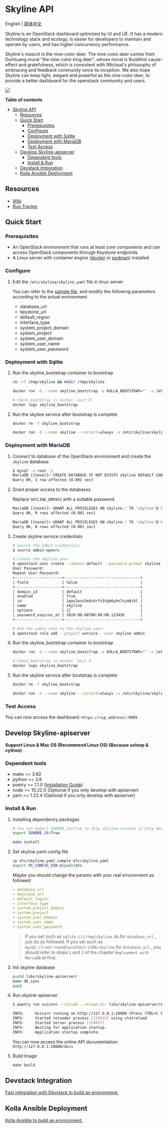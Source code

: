 # Skyline API

English | [简体中文](./README-zh_CN.md)

Skyline is an OpenStack dashboard optimized by UI and UE. It has a modern technology stack and ecology, is easier for developers to maintain and operate by users, and has higher concurrency performance.

Skyline's mascot is the nine-color deer. The nine-color deer comes from Dunhuang mural "the nine-color king deer", whose moral is Buddhist cause-effect and gratefulness, which is consistent with 99cloud's philosophy of embracing and feedback community since its inception. We also hope Skyline can keep light, elegant and powerful as the nine-color deer, to provide a better dashboard for the openstack community and users.

![](docs/images/nine-color-deer-64.png)

**Table of contents**

- [Skyline API](#skyline-api)
  - [Resources](#resources)
  - [Quick Start](#quick-start)
    - [Prerequisites](#prerequisites)
    - [Configure](#configure)
    - [Deployment with Sqlite](#deployment-with-sqlite)
    - [Deployment with MariaDB](#deployment-with-mariadb)
    - [Test Access](#test-access)
  - [Develop Skyline-apiserver](#develop-skyline-apiserver)
    - [Dependent tools](#dependent-tools)
    - [Install & Run](#install--run)
  - [Devstack Integration](#devstack-integration)
  - [Kolla Ansible Deployment](#kolla-ansible-deployment)

## Resources

- [Wiki](https://wiki.openstack.org/wiki/Skyline)
- [Bug Tracker](https://launchpad.net/skyline-apiserver)

## Quick Start

### Prerequisites

- An OpenStack environment that runs at least core components and can access OpenStack components through Keystone endpoints
- A Linux server with container engine ([docker](https://docs.docker.com/engine/install/) or [podman](https://podman.io/getting-started/installation)) installed

### Configure

1. Edit the `/etc/skyline/skyline.yaml` file in linux server

    You can refer to the [sample file](etc/skyline.yaml.sample), and modify the following parameters according to the actual environment

    - database_url
    - keystone_url
    - default_region
    - interface_type
    - system_project_domain
    - system_project
    - system_user_domain
    - system_user_name
    - system_user_password

### Deployment with Sqlite

1. Run the skyline_bootstrap container to bootstrap

    ```bash
    rm -rf /tmp/skyline && mkdir /tmp/skyline

    docker run -d --name skyline_bootstrap -e KOLLA_BOOTSTRAP="" -v /etc/skyline/skyline.yaml:/etc/skyline/skyline.yaml -v /tmp/skyline:/tmp --net=host 99cloud/skyline:latest

    # Check bootstrap is normal `exit 0`
    docker logs skyline_bootstrap
    ```

2. Run the skyline service after bootstrap is complete

    ```bash
    docker rm -f skyline_bootstrap

    docker run -d --name skyline --restart=always -v /etc/skyline/skyline.yaml:/etc/skyline/skyline.yaml -v /tmp/skyline:/tmp --net=host 99cloud/skyline:latest
    ```

### Deployment with MariaDB

1. Connect to database of the OpenStack environment and create the `skyline` database

    ```bash
    $ mysql -u root -p
    MariaDB [(none)]> CREATE DATABASE IF NOT EXISTS skyline DEFAULT CHARACTER SET utf8 DEFAULT COLLATE utf8_general_ci;
    Query OK, 1 row affected (0.001 sec)
    ```

2. Grant proper access to the databases

    Replace `SKYLINE_DBPASS` with a suitable password.

    ```bash
    MariaDB [(none)]> GRANT ALL PRIVILEGES ON skyline.* TO 'skyline'@'localhost' IDENTIFIED BY 'SKYLINE_DBPASS';
    Query OK, 0 rows affected (0.001 sec)

    MariaDB [(none)]> GRANT ALL PRIVILEGES ON skyline.* TO 'skyline'@'%'  IDENTIFIED BY 'SKYLINE_DBPASS';
    Query OK, 0 rows affected (0.001 sec)
    ```

3. Create skyline service credentials

    ```bash
    # Source the admin credentials
    $ source admin-openrc

    # Create the skyline user
    $ openstack user create --domain default --password-prompt skyline
    User Password:
    Repeat User Password:
    +---------------------+----------------------------------+
    | Field               | Value                            |
    +---------------------+----------------------------------+
    | domain_id           | default                          |
    | enabled             | True                             |
    | id                  | 1qaz2wsx3edc4rfv5tgb6yhn7ujm8ikl |
    | name                | skyline                          |
    | options             | {}                               |
    | password_expires_at | 2020-08-08T08:08:08.123456       |
    +---------------------+----------------------------------+

    # Add the admin role to the skyline user:
    $ openstack role add --project service --user skyline admin
    ```

4. Run the skyline_bootstrap container to bootstrap

    ```bash
    docker run -d --name skyline_bootstrap -e KOLLA_BOOTSTRAP="" -v /etc/skyline/skyline.yaml:/etc/skyline/skyline.yaml --net=host 99cloud/skyline:latest

    # Check bootstrap is normal `exit 0`
    docker logs skyline_bootstrap
    ```

5. Run the skyline service after bootstrap is complete

    ```bash
    docker rm -f skyline_bootstrap

    docker run -d --name skyline --restart=always -v /etc/skyline/skyline.yaml:/etc/skyline/skyline.yaml --net=host 99cloud/skyline:latest
    ```

### Test Access

You can now access the dashboard: `https://<ip_address>:9999`

## Develop Skyline-apiserver

**Support Linux & Mac OS (Recommend Linux OS) (Because uvloop & cython)**

### Dependent tools

- make >= 3.82
- python >= 3.8
- poetry >= 1.1.0 ([Installation Guide](https://python-poetry.org/docs/#installation))
- node >= 10.22.0 (Optional if you only develop with apiserver)
- yarn >= 1.22.4 (Optional if you only develop with apiserver)

### Install & Run

1. Installing dependency packages

    ```bash
    # You can export IGNORE_JS=True to skip skyline-console if only develop with apiserver
    export IGNORE_JS=True

    make install
    ```

2. Set skyline.yaml config file

    ```bash
    cp etc/skyline.yaml.sample etc/skyline.yaml
    export OS_CONFIG_DIR=$(pwd)/etc
    ```

    Maybe you should change the params with your real environment as followed:

    ```yaml
    - database_url
    - keystone_url
    - default_region
    - interface_type
    - system_project_domain
    - system_project
    - system_user_domain
    - system_user_name
    - system_user_password
    ```

    > If you set such as `sqlite:////tmp/skyline.db` for `database_url` , just do as followed.
    > If you set such as `mysql://root:root@localhost:3306/skyline` for `database_url` , you should refer to steps `1` and `2` of the chapter `Deployment with MariaDB` at first.

3. Init skyline database

    ```bash
    pushd libs/skyline-apiserver/
    make db_sync
    popd
    ```

4. Run skyline-apiserver

    ```bash
    $ poetry run uvicorn --reload --reload-dir libs/skyline-apiserver/skyline_apiserver --port 28000 --log-level debug skyline_apiserver.main:app

    INFO:     Uvicorn running on http://127.0.0.1:28000 (Press CTRL+C to quit)
    INFO:     Started reloader process [154033] using statreload
    INFO:     Started server process [154037]
    INFO:     Waiting for application startup.
    INFO:     Application startup complete.
    ```

    You can now access the online API documentation: `http://127.0.0.1:28000/docs`

5. Build Image

    ```bash
    make build
    ```

## Devstack Integration

[Fast integration with Devstack to build an environment.](./devstack/README.rst)

## Kolla Ansible Deployment

[Kolla Ansible to build an environment.](./kolla/README.md)

